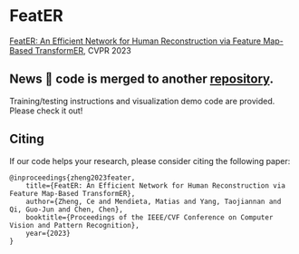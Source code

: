 # FeatER

[FeatER: An Efficient Network for Human Reconstruction via Feature Map-Based TransformER](https://arxiv.org/abs/2205.15448), CVPR 2023

## News :triangular_flag_on_post: code is merged to another [repository](https://github.com/zczcwh/POTTER/tree/main/human_mesh_recovery).

Training/testing instructions and visualization demo code are provided. Please check it out!




## Citing
If our code helps your research, please consider citing the following paper:
    
    @inproceedings{zheng2023feater,
        title={FeatER: An Efficient Network for Human Reconstruction via Feature Map-Based TransformER},
        author={Zheng, Ce and Mendieta, Matias and Yang, Taojiannan and Qi, Guo-Jun and Chen, Chen},
        booktitle={Proceedings of the IEEE/CVF Conference on Computer Vision and Pattern Recognition},
        year={2023}
    }
